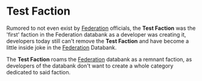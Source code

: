 # Test Faction

Rumored to not even exist by [Federation](../federation) officials, the **Test Faction** was the 'first' faction in the Federation databank as a developer was creating it, developers today still can't remove the **Test Faction** and have become a little inside joke in the [Federation](../federation) Databank.

The **Test Faction** roams the [Federation](../federation) databank as a remnant faction, as developers of the databank don't want to create a whole category dedicated to said faction.
